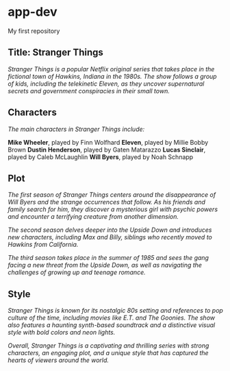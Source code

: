 # app-dev
My first repository
## Title: Stranger Things

*Stranger Things is a popular Netflix original series that takes place in the fictional town of Hawkins, Indiana in the 1980s. The show follows a group of kids, including the telekinetic Eleven, as they uncover supernatural secrets and government conspiracies in their small town.*

## Characters
*The main characters in Stranger Things include:*

**Mike Wheeler**, played by Finn Wolfhard
**Eleven**, played by Millie Bobby Brown
**Dustin Henderson**, played by Gaten Matarazzo
**Lucas Sinclair**, played by Caleb McLaughlin
**Will Byers**, played by Noah Schnapp

## Plot
*The first season of Stranger Things centers around the disappearance of Will Byers and the strange occurrences that follow. As his friends and family search for him, they discover a mysterious girl with psychic powers and encounter a terrifying creature from another dimension.*

*The second season delves deeper into the Upside Down and introduces new characters, including Max and Billy, siblings who recently moved to Hawkins from California.*

*The third season takes place in the summer of 1985 and sees the gang facing a new threat from the Upside Down, as well as navigating the challenges of growing up and teenage romance.*

## Style
*Stranger Things is known for its nostalgic 80s setting and references to pop culture of the time, including movies like E.T. and The Goonies. The show also features a haunting synth-based soundtrack and a distinctive visual style with bold colors and neon lights.*

*Overall, Stranger Things is a captivating and thrilling series with strong characters, an engaging plot, and a unique style that has captured the hearts of viewers around the world.*
